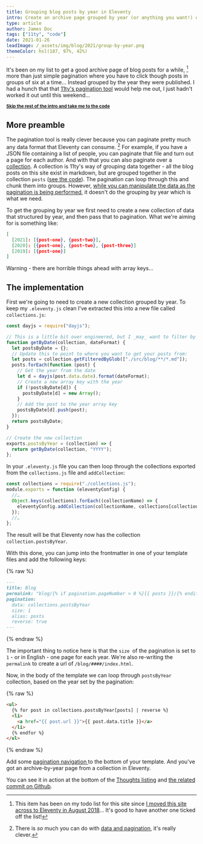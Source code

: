 ```yaml
---
title: Grouping blog posts by year in Eleventy
intro: Create an archive page grouped by year (or anything you want!) using 11ty's built in pagination and a modified collection.
type: article
author: James Doc
tags: ["11ty", "code"]
date: 2021-01-26
leadImage: /_assets/img/blog/2021/group-by-year.png
themeColor: hsl(187, 97%, 42%)
---
```


It's been on my list to get a good archive page of blog posts for a while, [^todo] more than just simple pagination where you have to click though posts in groups of six at a time… Instead grouped by the year they were published. I had a hunch that that [11ty's pagination tool](https://www.11ty.dev/docs/pagination/) would help me out, I just hadn't worked it out until this weekend…

<small>**[Skip the rest of the intro and take me to the code](#the-code)**</small>

## More preamble

The pagination tool is really clever because you can paginate pretty much any data format that Eleventy can consume. [^paginationdata] For example, if you have a JSON file containing a list of people, you can paginate that file and turn out a page for each author. And with that you can also paginate over a [collection](https://www.11ty.dev/docs/collections/). A collection is 11ty's way of grouping data together - all the blog posts on this site exist in markdown, but are grouped together in the collection `posts` ([see the code](https://github.com/jamesdoc/jamesdoc.com/blob/e6b9018a4ef880c0773da6e6ed87d5a1d516ec7b/utils/collections.js#L20-L22)). The pagination can loop through this and chunk them into groups. However, [while you can manipulate the data as the pagination is being performed](https://www.11ty.dev/docs/pagination/#the-before-callback), it doesn't do the grouping by year which is what we need.

To get the grouping by year we first need to create a new collection of data that structured by year, and then pass that to pagination. What we're aiming for is something like:

```json
[
  [2021]: [{post-one}, {post-two}],
  [2020]: [{post-one}, {post-two}, {post-three}]
  [2019]: [{post-one}]
]
```

Warning - there are horrible things ahead with array keys…

<a id="the-code"></a>

## The implementation

First we're going to need to create a new collection grouped by year. To keep my `.eleventy.js` clean I've extracted this into a new file called `collections.js`:

```javascript
const dayjs = require("dayjs");

// This is a little bit over engineered, but I _may_ want to filter by more than just year later down the line…
function getByDate(collection, dateFormat) {
  let postsByDate = {};
  // Update this to point to where you want to get your posts from:
  let posts = collection.getFilteredByGlob(["./src/blog/**/*.md"]);
  posts.forEach(function (post) {
    // Get the year from the date
    let d = dayjs(post.data.date).format(dateFormat);
    // Create a new array key with the year
    if (!postsByDate[d]) {
      postsByDate[d] = new Array();
    }
    // Add the post to the year array key
    postsByDate[d].push(post);
  });
  return postsByDate;
}

// Create the new collection
exports.postsByYear = (collection) => {
  return getByDate(collection, "YYYY");
};
```

In your `.eleventy.js` file you can then loop through the collections exported from the `collections.js` file and `addCollection`:

```javascript
const collections = require("./collections.js");
module.exports = function (eleventyConfig) {
  //…
  Object.keys(collections).forEach((collectionName) => {
    eleventyConfig.addCollection(collectionName, collections[collectionName]);
  });
  //…
};
```

The result will be that Eleventy now has the collection `collection.postsByYear`.

With this done, you can jump into the frontmatter in one of your template files and add the following keys:

{% raw %}

```markdown
---
title: Blog
permalink: "blog/{% if pagination.pageNumber > 0 %}{{ posts }}/{% endif %}index.html"
pagination:
  data: collections.postsByYear
  size: 1
  alias: posts
  reverse: true
---
```

{% endraw %}

The important thing to notice here is that the `size `of the pagination is set to `1` - or in English - one page for each year. We're also re-writing the `permalink` to create a url of `/blog/####/index.html`.

Now, in the body of the template we can loop through `postsByYear` collection, based on the year set by the pagination:

{% raw %}

```html
<ul>
  {% for post in collections.postsByYear[posts] | reverse %}
  <li>
    <a href="{{ post.url }}">{{ post.data.title }}</a>
  </li>
  {% endfor %}
</ul>
```

{% endraw %}

Add some [pagination navigation ](https://www.11ty.dev/docs/pagination/nav/) to the bottom of your template. And you've got an archive-by-year page from a collection in Eleventy.

You can see it in action at the bottom of the [Thoughts listing](/blog) and [the related commit on Github](https://github.com/jamesdoc/jamesdoc.com/commit/e6b9018a4ef880c0773da6e6ed87d5a1d516ec7b).

[^todo]: This item has been on my todo list for this site since [I moved this site across to Eleventy in August 2018](/blog/2018/11ty)… It's good to have another one ticked off the list!
[^paginationdata]: There is _so_ much you can do with [data and pagination](https://www.11ty.dev/docs/pagination/#paginate-a-global-or-local-data-file), it's really clever.
